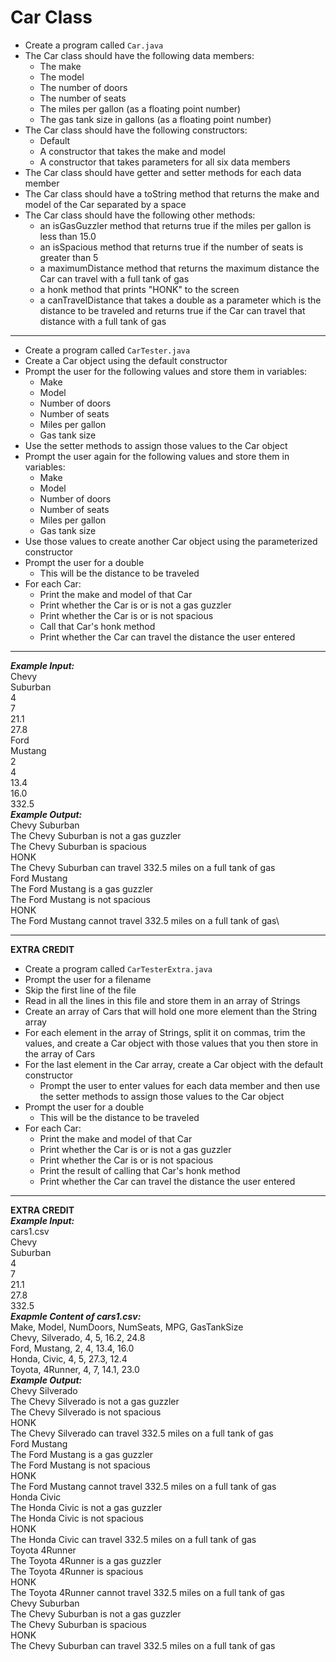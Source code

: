 # Car Class

- Create a program called `Car.java`
- The Car class should have the following data members:
  - The make
  - The model
  - The number of doors
  - The number of seats
  - The miles per gallon (as a floating point number)
  - The gas tank size in gallons (as a floating point number)
- The Car class should have the following constructors:
  - Default
  - A constructor that takes the make and model
  - A constructor that takes parameters for all six data members
- The Car class should have getter and setter methods for each data member
- The Car class should have a toString method that returns the make and model of the Car separated by a space
- The Car class should have the following other methods:
  - an isGasGuzzler method that returns true if the miles per gallon is less than 15.0
  - an isSpacious method that returns true if the number of seats is greater than 5
  - a maximumDistance method that returns the maximum distance the Car can travel with a full tank of gas
  - a honk method that prints "HONK" to the screen
  - a canTravelDistance that takes a double as a parameter which is the distance to be traveled and returns true if the Car can travel that distance with a full tank of gas
- - - -
* Create a program called `CarTester.java`
* Create a Car object using the default constructor
* Prompt the user for the following values and store them in variables:
  * Make
  * Model
  * Number of doors
  * Number of seats
  * Miles per gallon
  * Gas tank size
* Use the setter methods to assign those values to the Car object
* Prompt the user again for the following values and store them in variables:
  * Make
  * Model
  * Number of doors
  * Number of seats
  * Miles per gallon
  * Gas tank size
* Use those values to create another Car object using the parameterized constructor
* Prompt the user for a double
  * This will be the distance to be traveled
* For each Car:
  * Print the make and model of that Car
  * Print whether the Car is or is not a gas guzzler
  * Print whether the Car is or is not spacious
  * Call that Car's honk method
  * Print whether the Car can travel the distance the user entered
- - - -
***Example Input:***\
Chevy\
Suburban\
4\
7\
21.1\
27.8\
Ford\
Mustang\
2\
4\
13.4\
16.0\
332.5\
***Example Output:***\
Chevy Suburban\
The Chevy Suburban is not a gas guzzler\
The Chevy Suburban is spacious\
HONK\
The Chevy Suburban can travel 332.5 miles on a full tank of gas\
Ford Mustang\
The Ford Mustang is a gas guzzler\
The Ford Mustang is not spacious\
HONK\
The Ford Mustang cannot travel 332.5 miles on a full tank of gas\
- - - -
**EXTRA CREDIT**
* Create a program called `CarTesterExtra.java`
* Prompt the user for a filename
* Skip the first line of the file
* Read in all the lines in this file and store them in an array of Strings
* Create an array of Cars that will hold one more element than the String array
* For each element in the array of Strings, split it on commas, trim the values, and create a Car object with those values that you then store in the array of Cars
* For the last element in the Car array, create a Car object with the default constructor
  * Prompt the user to enter values for each data member and then use the setter methods to assign those values to the Car object
* Prompt the user for a double
  * This will be the distance to be traveled
* For each Car:
  * Print the make and model of that Car
  * Print whether the Car is or is not a gas guzzler
  * Print whether the Car is or is not spacious
  * Print the result of calling that Car's honk method
  * Print whether the Car can travel the distance the user entered
- - - -
**EXTRA CREDIT**\
***Example Input:***\
cars1.csv\
Chevy\
Suburban\
4\
7\
21.1\
27.8\
332.5\
***Exapmle Content of cars1.csv:***\
Make, Model, NumDoors, NumSeats, MPG, GasTankSize\
Chevy, Silverado, 4, 5, 16.2, 24.8\
Ford, Mustang, 2, 4, 13.4, 16.0\
Honda, Civic, 4, 5, 27.3, 12.4\
Toyota, 4Runner, 4, 7, 14.1, 23.0\
***Example Output:***\
Chevy Silverado\
The Chevy Silverado is not a gas guzzler\
The Chevy Silverado is not spacious\
HONK\
The Chevy Silverado can travel 332.5 miles on a full tank of gas\
Ford Mustang\
The Ford Mustang is a gas guzzler\
The Ford Mustang is not spacious\
HONK\
The Ford Mustang cannot travel 332.5 miles on a full tank of gas\
Honda Civic\
The Honda Civic is not a gas guzzler\
The Honda Civic is not spacious\
HONK\
The Honda Civic can travel 332.5 miles on a full tank of gas\
Toyota 4Runner\
The Toyota 4Runner is a gas guzzler\
The Toyota 4Runner is spacious\
HONK\
The Toyota 4Runner cannot travel 332.5 miles on a full tank of gas\
Chevy Suburban\
The Chevy Suburban is not a gas guzzler\
The Chevy Suburban is spacious\
HONK\
The Chevy Suburban can travel 332.5 miles on a full tank of gas
